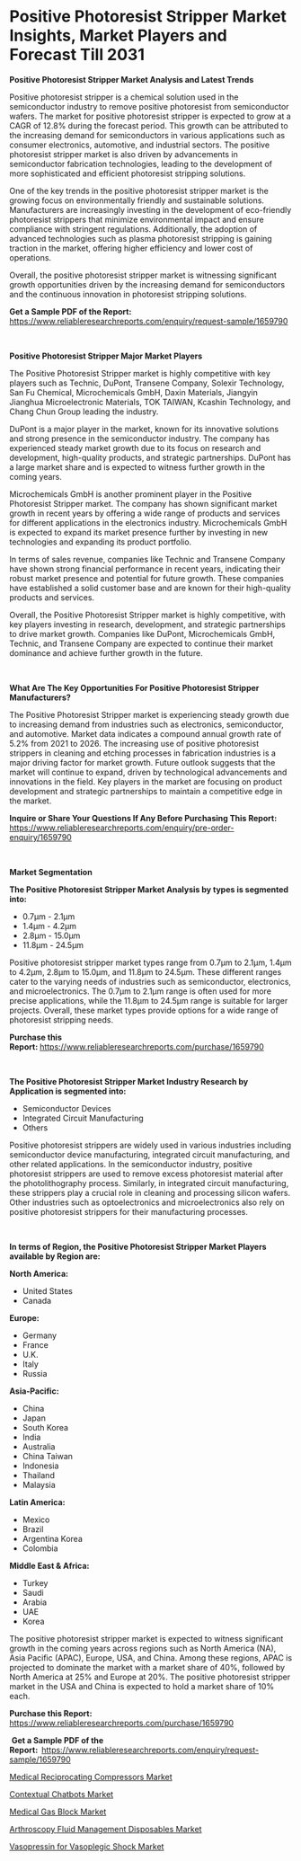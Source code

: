 <p><h1>Positive Photoresist Stripper Market Insights, Market Players and Forecast Till 2031</h1></p><p><strong>Positive Photoresist Stripper Market Analysis and Latest Trends</strong></p>
<p><p>Positive photoresist stripper is a chemical solution used in the semiconductor industry to remove positive photoresist from semiconductor wafers. The market for positive photoresist stripper is expected to grow at a CAGR of 12.8% during the forecast period. This growth can be attributed to the increasing demand for semiconductors in various applications such as consumer electronics, automotive, and industrial sectors. The positive photoresist stripper market is also driven by advancements in semiconductor fabrication technologies, leading to the development of more sophisticated and efficient photoresist stripping solutions.</p><p>One of the key trends in the positive photoresist stripper market is the growing focus on environmentally friendly and sustainable solutions. Manufacturers are increasingly investing in the development of eco-friendly photoresist strippers that minimize environmental impact and ensure compliance with stringent regulations. Additionally, the adoption of advanced technologies such as plasma photoresist stripping is gaining traction in the market, offering higher efficiency and lower cost of operations.</p><p>Overall, the positive photoresist stripper market is witnessing significant growth opportunities driven by the increasing demand for semiconductors and the continuous innovation in photoresist stripping solutions.</p></p>
<p><strong>Get a Sample PDF of the Report:&nbsp;</strong> <a href="https://www.reliableresearchreports.com/enquiry/request-sample/1659790">https://www.reliableresearchreports.com/enquiry/request-sample/1659790</a></p>
<p>&nbsp;</p>
<p><strong>Positive Photoresist Stripper Major Market Players</strong></p>
<p><p>The Positive Photoresist Stripper market is highly competitive with key players such as Technic, DuPont, Transene Company, Solexir Technology, San Fu Chemical, Microchemicals GmbH, Daxin Materials, Jiangyin Jianghua Microelectronic Materials, TOK TAIWAN, Kcashin Technology, and Chang Chun Group leading the industry. </p><p>DuPont is a major player in the market, known for its innovative solutions and strong presence in the semiconductor industry. The company has experienced steady market growth due to its focus on research and development, high-quality products, and strategic partnerships. DuPont has a large market share and is expected to witness further growth in the coming years.</p><p>Microchemicals GmbH is another prominent player in the Positive Photoresist Stripper market. The company has shown significant market growth in recent years by offering a wide range of products and services for different applications in the electronics industry. Microchemicals GmbH is expected to expand its market presence further by investing in new technologies and expanding its product portfolio.</p><p>In terms of sales revenue, companies like Technic and Transene Company have shown strong financial performance in recent years, indicating their robust market presence and potential for future growth. These companies have established a solid customer base and are known for their high-quality products and services.</p><p>Overall, the Positive Photoresist Stripper market is highly competitive, with key players investing in research, development, and strategic partnerships to drive market growth. Companies like DuPont, Microchemicals GmbH, Technic, and Transene Company are expected to continue their market dominance and achieve further growth in the future.</p></p>
<p>&nbsp;</p>
<p><strong>What Are The Key Opportunities For Positive Photoresist Stripper Manufacturers?</strong></p>
<p><p>The Positive Photoresist Stripper market is experiencing steady growth due to increasing demand from industries such as electronics, semiconductor, and automotive. Market data indicates a compound annual growth rate of 5.2% from 2021 to 2026. The increasing use of positive photoresist strippers in cleaning and etching processes in fabrication industries is a major driving factor for market growth. Future outlook suggests that the market will continue to expand, driven by technological advancements and innovations in the field. Key players in the market are focusing on product development and strategic partnerships to maintain a competitive edge in the market.</p></p>
<p><strong>Inquire or Share Your Questions If Any Before Purchasing This Report:</strong> <a href="https://www.reliableresearchreports.com/enquiry/pre-order-enquiry/1659790">https://www.reliableresearchreports.com/enquiry/pre-order-enquiry/1659790</a></p>
<p>&nbsp;</p>
<p><strong>Market Segmentation</strong></p>
<p><strong>The Positive Photoresist Stripper Market Analysis by types is segmented into:</strong></p>
<p><ul><li>0.7μm - 2.1μm</li><li>1.4μm - 4.2μm</li><li>2.8μm - 15.0μm</li><li>11.8μm - 24.5μm</li></ul></p>
<p><p>Positive photoresist stripper market types range from 0.7μm to 2.1μm, 1.4μm to 4.2μm, 2.8μm to 15.0μm, and 11.8μm to 24.5μm. These different ranges cater to the varying needs of industries such as semiconductor, electronics, and microelectronics. The 0.7μm to 2.1μm range is often used for more precise applications, while the 11.8μm to 24.5μm range is suitable for larger projects. Overall, these market types provide options for a wide range of photoresist stripping needs.</p></p>
<p><strong>Purchase this Report:&nbsp;</strong><a href="https://www.reliableresearchreports.com/purchase/1659790">https://www.reliableresearchreports.com/purchase/1659790</a></p>
<p>&nbsp;</p>
<p><strong>The Positive Photoresist Stripper Market Industry Research by Application is segmented into:</strong></p>
<p><ul><li>Semiconductor Devices</li><li>Integrated Circuit Manufacturing</li><li>Others</li></ul></p>
<p><p>Positive photoresist strippers are widely used in various industries including semiconductor device manufacturing, integrated circuit manufacturing, and other related applications. In the semiconductor industry, positive photoresist strippers are used to remove excess photoresist material after the photolithography process. Similarly, in integrated circuit manufacturing, these strippers play a crucial role in cleaning and processing silicon wafers. Other industries such as optoelectronics and microelectronics also rely on positive photoresist strippers for their manufacturing processes.</p></p>
<p>&nbsp;</p>
<p><strong>In terms of Region, the Positive Photoresist Stripper Market Players available by Region are:</strong></p>
<p>
    <p> <strong> North America: </strong>
        <ul>
            <li>United States</li>
            <li>Canada</li>
        </ul>
        </p> 
    <p> <strong> Europe: </strong>
        <ul>
            <li>Germany</li>
            <li>France</li>
            <li>U.K.</li>
            <li>Italy</li>
            <li>Russia</li>
        </ul>
        </p> 
    <p> <strong> Asia-Pacific: </strong>
        <ul>
            <li>China</li>
            <li>Japan</li>
            <li>South Korea</li>
            <li>India</li>
            <li>Australia</li>
            <li>China Taiwan</li>
            <li>Indonesia</li>
            <li>Thailand</li>
            <li>Malaysia</li>
        </ul>
        </p> 
    <p> <strong> Latin America: </strong>
        <ul>
            <li>Mexico</li>
            <li>Brazil</li>
            <li>Argentina Korea</li>
            <li>Colombia</li>
        </ul>
        </p> 
    <p> <strong> Middle East & Africa: </strong>
        <ul>
            <li>Turkey</li>
            <li>Saudi</li>
            <li>Arabia</li>
            <li>UAE</li>
            <li>Korea</li>
        </ul>
    </p>
    </p>
<p><p>The positive photoresist stripper market is expected to witness significant growth in the coming years across regions such as North America (NA), Asia Pacific (APAC), Europe, USA, and China. Among these regions, APAC is projected to dominate the market with a market share of 40%, followed by North America at 25% and Europe at 20%. The positive photoresist stripper market in the USA and China is expected to hold a market share of 10% each.</p></p>
<p><strong>Purchase this Report: </strong><a href="https://www.reliableresearchreports.com/purchase/1659790">https://www.reliableresearchreports.com/purchase/1659790</a></p>
<p>&nbsp;<strong>Get a Sample PDF of the Report:&nbsp;&nbsp;</strong><a href="https://www.reliableresearchreports.com/enquiry/request-sample/1659790">https://www.reliableresearchreports.com/enquiry/request-sample/1659790</a></p>
<p><strong></strong></p>
<p><p><a href="https://github.com/mahnoor2003/Market-Research-Report-List-3/blob/main/medical-reciprocating-compressors-market.md">Medical Reciprocating Compressors Market</a></p><p><a href="https://medium.com/@henrywheeler53/contextual-chatbots-market-size-and-market-trends-complete-industry-overview-2024-to-2031-c13d4f0a1c37">Contextual Chatbots Market</a></p><p><a href="https://github.com/mohamedbakry57/Market-Research-Report-List-2/blob/main/medical-gas-block-market.md">Medical Gas Block Market</a></p><p><a href="https://medium.com/@dexterhayes2023/arthroscopy-fluid-management-disposables-market-the-key-to-successful-business-strategy-forecast-903cf145d62a">Arthroscopy Fluid Management Disposables Market</a></p><p><a href="https://medium.com/@dexterhayes2023/vasopressin-for-vasoplegic-shock-market-share-evolution-and-market-growth-trends-2024-2031-b494f19c6505">Vasopressin for Vasoplegic Shock Market</a></p></p>